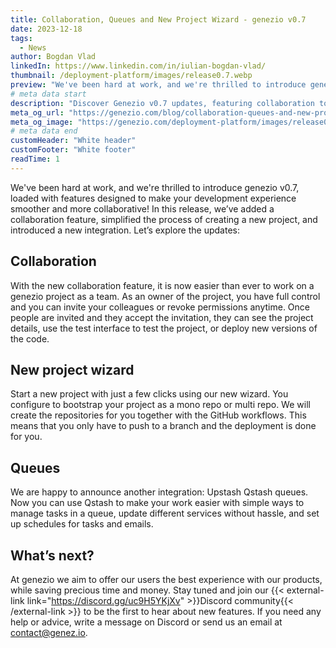 ```yaml
---
title: Collaboration, Queues and New Project Wizard - genezio v0.7
date: 2023-12-18
tags:
  - News
author: Bogdan Vlad
linkedIn: https://www.linkedin.com/in/iulian-bogdan-vlad/
thumbnail: /deployment-platform/images/release0.7.webp
preview: "We've been hard at work, and we're thrilled to introduce genezio v0.7, loaded with features designed to make your development experience smoother and more collaborative!"
# meta data start
description: "Discover Genezio v0.7 updates, featuring collaboration tools, new project wizard, and Qstash queue integration for seamless development!"
meta_og_url: "https://genezio.com/blog/collaboration-queues-and-new-project-wizard-genezio-v0.7/"
meta_og_image: "https://genezio.com/deployment-platform/images/release0.7.webp"
# meta data end
customHeader: "White header"
customFooter: "White footer"
readTime: 1
---
```


We've been hard at work, and we're thrilled to introduce genezio v0.7, loaded with features designed to make your development experience smoother and more collaborative! In this release, we’ve added a collaboration feature, simplified the process of creating a new project, and introduced a new integration. Let’s explore the updates:

## Collaboration

With the new collaboration feature, it is now easier than ever to work on a genezio project as a team. As an owner of the project, you have full control and you can invite your colleagues or revoke permissions anytime. Once people are invited and they accept the invitation, they can see the project details, use the test interface to test the project, or deploy new versions of the code.

## New project wizard

Start a new project with just a few clicks using our new wizard. You configure to bootstrap your project as a mono repo or multi repo. We will create the repositories for you together with the GitHub workflows. This means that you only have to push to a branch and the deployment is done for you.

## Queues

We are happy to announce another integration: Upstash Qstash queues. Now you can use Qstash to make your work easier with simple ways to manage tasks in a queue, update different services without hassle, and set up schedules for tasks and emails.

## What’s next?

At genezio we aim to offer our users the best experience with our products, while saving precious time and money. Stay tuned and join our {{< external-link link="https://discord.gg/uc9H5YKjXv" >}}Discord community{{< /external-link >}} to be the first to hear about new features. If you need any help or advice, write a message on Discord or send us an email at [contact@genez.io](mailto:contact@genez.io).
